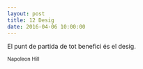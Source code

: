 ```yaml
---
layout: post
title: 12 Desig
date: 2016-04-06 10:00:00
---
```


El punt de partida de tot benefici és el desig.

<small>Napoleon Hill</small>

